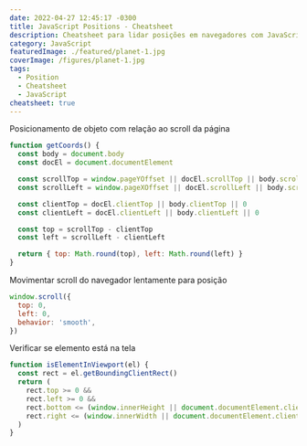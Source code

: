 ```yaml
---
date: 2022-04-27 12:45:17 -0300
title: JavaScript Positions - Cheatsheet
description: Cheatsheet para lidar posições em navegadores com JavaScript
category: JavaScript
featuredImage: ./featured/planet-1.jpg
coverImage: /figures/planet-1.jpg
tags:
  - Position
  - Cheatsheet
  - JavaScript
cheatsheet: true  
---
```


Posicionamento de objeto com relação ao scroll da página

```javascript
function getCoords() {
  const body = document.body
  const docEl = document.documentElement

  const scrollTop = window.pageYOffset || docEl.scrollTop || body.scrollTop
  const scrollLeft = window.pageXOffset || docEl.scrollLeft || body.scrollLeft

  const clientTop = docEl.clientTop || body.clientTop || 0
  const clientLeft = docEl.clientLeft || body.clientLeft || 0

  const top = scrollTop - clientTop
  const left = scrollLeft - clientLeft

  return { top: Math.round(top), left: Math.round(left) }
}
```

Movimentar scroll do navegador lentamente para posição

```javascript
window.scroll({
  top: 0,
  left: 0,
  behavior: 'smooth',
})
```

Verificar se elemento está na tela

```javascript
function isElementInViewport(el) {
  const rect = el.getBoundingClientRect()
  return (
    rect.top >= 0 &&
    rect.left >= 0 &&
    rect.bottom <= (window.innerHeight || document.documentElement.clientHeight) &&
    rect.right <= (window.innerWidth || document.documentElement.clientWidth)
  )
}
```
